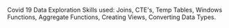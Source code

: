 
Covid 19 Data Exploration 
Skills used: Joins, CTE's, Temp Tables, Windows Functions, Aggregate Functions, Creating Views, Converting Data Types.
